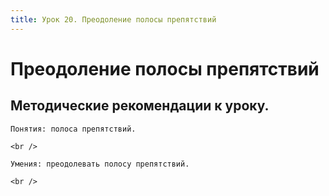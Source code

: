 ```yaml
---
title: Урок 20. Преодоление полосы препятствий
---
```


# Преодоление полосы препятствий

## Методические рекомендации к уроку.

<p>
	Понятия: полоса препятствий.
</p>
<p>
	<br />
</p>
<p>
	Умения: преодолевать полосу препятствий.
</p>
<div>
	<br />
</div>